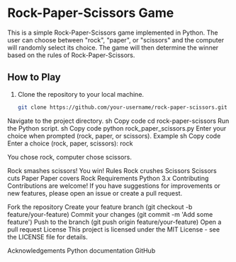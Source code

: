 # Rock-Paper-Scissors Game

This is a simple Rock-Paper-Scissors game implemented in Python. The user can choose between "rock", "paper", or "scissors" and the computer will randomly select its choice. The game will then determine the winner based on the rules of Rock-Paper-Scissors.

## How to Play

1. Clone the repository to your local machine.
   ```sh
   git clone https://github.com/your-username/rock-paper-scissors.git
Navigate to the project directory.
sh
Copy code
cd rock-paper-scissors
Run the Python script.
sh
Copy code
python rock_paper_scissors.py
Enter your choice when prompted (rock, paper, or scissors).
Example
sh
Copy code
Enter a choice (rock, paper, scissors): rock

You chose rock, computer chose scissors.

Rock smashes scissors! You win!
Rules
Rock crushes Scissors
Scissors cuts Paper
Paper covers Rock
Requirements
Python 3.x
Contributing
Contributions are welcome! If you have suggestions for improvements or new features, please open an issue or create a pull request.

Fork the repository
Create your feature branch (git checkout -b feature/your-feature)
Commit your changes (git commit -m 'Add some feature')
Push to the branch (git push origin feature/your-feature)
Open a pull request
License
This project is licensed under the MIT License - see the LICENSE file for details.

Acknowledgements
Python documentation
GitHub
